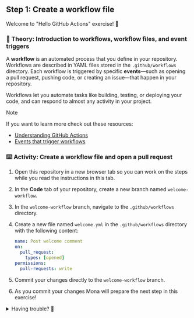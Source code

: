 ## Step 1: Create a workflow file

Welcome to "Hello GitHub Actions" exercise! :wave:

### 📖 Theory: Introduction to workflows, workflow files, and event triggers

A **workflow** is an automated process that you define in your repository. Workflows are described in YAML files stored in the `.github/workflows` directory. Each workflow is triggered by specific **events**—such as opening a pull request, pushing code, or creating an issue—that happen in your repository.

Workflows let you automate tasks like building, testing, or deploying your code, and can respond to almost any activity in your project.

> [!NOTE]
> If you want to learn more check out these resources:
> - [Understanding GitHub Actions](https://docs.github.com/en/actions/learn-github-actions/understanding-github-actions)
> - [Events that trigger workflows](https://docs.github.com/en/actions/writing-workflows/choosing-when-your-workflow-runs/events-that-trigger-workflows#pull_request)

### ⌨️ Activity: Create a workflow file and open a pull request

1. Open this repository in a new browser tab so you can work on the steps while you read the instructions in this tab.
1. In the **Code** tab of your repository, create a new branch named `welcome-workflow`.
   <!-- TODO: Add screenshot -->
1. In the `welcome-workflow` branch, navigate to the `.github/workflows` directory.
1. Create a new file named `welcome.yml` in the `.github/workflows` directory with the following content:

   ```yaml
   name: Post welcome comment
   on:
     pull_request:
       types: [opened]
   permissions:
     pull-requests: write
   ```

1. Commit your changes directly to the `welcome-workflow` branch.
1. As you commit your changes Mona will prepare the next step in this exercise!

<details>
<summary>Having trouble? 🤷</summary><br/>

- Make sure you are on the `welcome-workflow` branch when creating the workflow file.
- Double-check the file path and YAML indentation.

</details>
